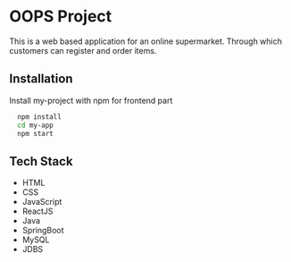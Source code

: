 
# OOPS Project

This is a web based application for an online supermarket. Through 
which 
customers can register and order items.

## Installation

Install my-project with npm for frontend part

```bash
  npm install
  cd my-app
  npm start
```

    
## Tech Stack
- HTML
- CSS
- JavaScript
- ReactJS
- Java
- SpringBoot
- MySQL
- JDBS
